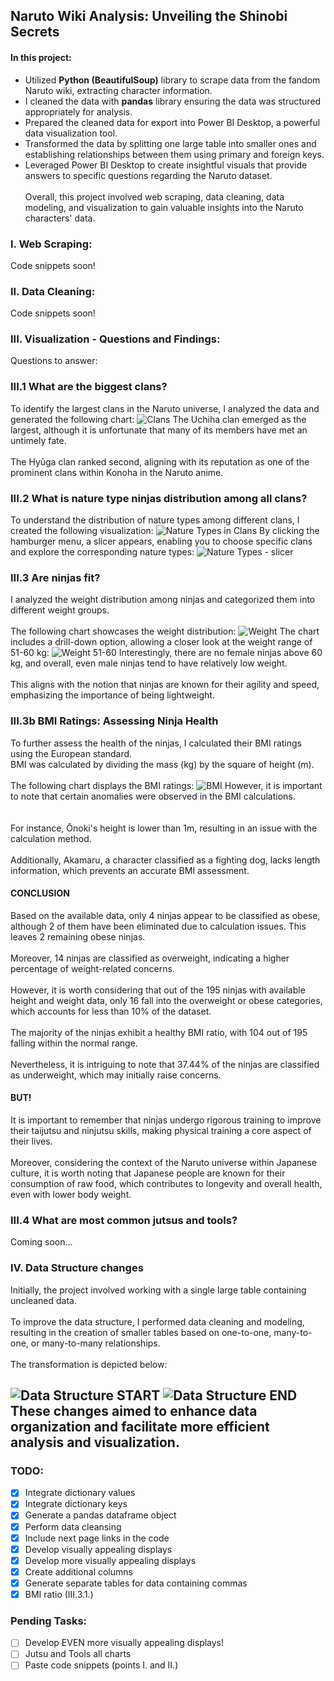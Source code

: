 ## Naruto Wiki Analysis: Unveiling the Shinobi Secrets
#### In this project: 
- Utilized **Python (BeautifulSoup)** library to scrape data from the fandom Naruto wiki, extracting character information.
- I cleaned the data with **pandas** library ensuring the data was structured appropriately for analysis.
- Prepared the cleaned data for export into Power BI Desktop, a powerful data visualization tool.
- Transformed the data by splitting one large table into smaller ones and establishing relationships between them using primary and foreign keys.
- Leveraged Power BI Desktop to create insightful visuals that provide answers to specific questions regarding the Naruto dataset.
<br/><br/>
Overall, this project involved web scraping, data cleaning, data modeling, and visualization to gain valuable insights into the Naruto characters' data.
### I. Web Scraping:
Code snippets soon!
### II. Data Cleaning:
Code snippets soon!
### III. Visualization - Questions and Findings:
Questions to answer:

### III.1 What are the biggest clans? 
To identify the largest clans in the Naruto universe, I analyzed the data and generated the following chart:
![Clans](screenshots/naruto_pbi_clans.png)
The Uchiha clan emerged as the largest, although it is unfortunate that many of its members have met an untimely fate. <br/><br/>
The Hyūga clan ranked second, aligning with its reputation as one of the prominent clans within Konoha in the Naruto anime.
### III.2 What is nature type ninjas distribution among all clans? 
To understand the distribution of nature types among different clans, I created the following visualization:
![Nature Types in Clans](screenshots/naruto_pbi_nature1.png)
By clicking the hamburger menu, a slicer appears, enabling you to choose specific clans and explore the corresponding nature types:
![Nature Types - slicer](screenshots/naruto_pbi_nature2.png)

### III.3 Are ninjas fit? 
I analyzed the weight distribution among ninjas and categorized them into different weight groups. 
<br/><br/>The following chart showcases the weight distribution:
![Weight](screenshots/naruto_pbi_weight1.png)
The chart includes a drill-down option, allowing a closer look at the weight range of 51-60 kg:
![Weight 51-60](screenshots/naruto_pbi_weight2.png)
Interestingly, there are no female ninjas above 60 kg, and overall, even male ninjas tend to have relatively low weight. 
<br/><br/>
This aligns with the notion that ninjas are known for their agility and speed, emphasizing the importance of being lightweight.

### III.3b BMI Ratings: Assessing Ninja Health
To further assess the health of the ninjas, I calculated their BMI ratings using the European standard. <br/>
BMI was calculated by dividing the mass (kg) by the square of height (m). <br/><br/>
The following chart displays the BMI ratings:
![BMI](screenshots/naruto_BMI_raportv2.png)
However, it is important to note that certain anomalies were observed in the BMI calculations. <br/><br/>
<br/>
For instance, Ōnoki's height is lower than 1m, resulting in an issue with the calculation method. <br/>
<br/>
Additionally, Akamaru, a character classified as a fighting dog, lacks length information, which prevents an accurate BMI assessment.
#### CONCLUSION
Based on the available data, only 4 ninjas appear to be classified as obese, although 2 of them have been eliminated due to calculation issues. This leaves 2 remaining obese ninjas.
<br/><br/>
Moreover, 14 ninjas are classified as overweight, indicating a higher percentage of weight-related concerns.
<br/><br/>
However, it is worth considering that out of the 195 ninjas with available height and weight data, only 16 fall into the overweight or obese categories, which accounts for less than 10% of the dataset.
<br/><br/>
The majority of the ninjas exhibit a healthy BMI ratio, with 104 out of 195 falling within the normal range.
<br/><br/>
Nevertheless, it is intriguing to note that 37.44% of the ninjas are classified as underweight, which may initially raise concerns. 
#### BUT!
It is important to remember that ninjas undergo rigorous training to improve their taijutsu and ninjutsu skills, making physical training a core aspect of their lives.
<br/><br/>
Moreover, considering the context of the Naruto universe within Japanese culture, it is worth noting that Japanese people are known for their consumption of raw food, which contributes to longevity and overall health, even with lower body weight.


### III.4 What are most common jutsus and tools? 
Coming soon...

### IV. Data Structure changes
<p> Initially, the project involved working with a single large table containing uncleaned data.<br/><br/> 
To improve the data structure, I performed data cleaning and modeling, resulting in the creation of smaller tables based on one-to-one, many-to-one, or many-to-many relationships. <br/><br/>
The transformation is depicted below:</p>

![Data Structure START](screenshots/naruto_data1.png)
![Data Structure END](screenshots/naruto_data2.png)
These changes aimed to enhance data organization and facilitate more efficient analysis and visualization.
------------------------------------------------
### TODO:
- [x] Integrate dictionary values
- [x] Integrate dictionary keys
- [x] Generate a pandas dataframe object
- [x] Perform data cleansing
- [x] Include next page links in the code
- [x] Develop visually appealing displays
- [x] Develop more visually appealing displays
- [x] Create additional columns
- [x] Generate separate tables for data containing commas
- [x] BMI ratio (III.3.1.)

### Pending Tasks:
- [ ] Develop EVEN more visually appealing displays!
- [ ] Jutsu and Tools all charts
- [ ] Paste code snippets (points I. and II.)